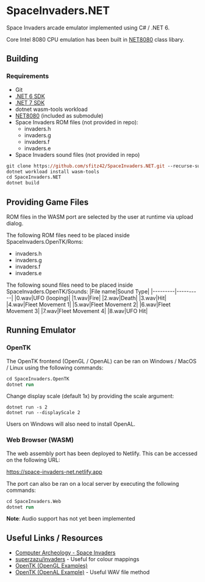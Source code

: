 # SpaceInvaders.NET
Space Invaders arcade emulator implemented using C# / .NET 6.

Core Intel 8080 CPU emulation has been built in [NET8080](https://github.com/sfitz42/NET8080.git) class libary.

## Building
### Requirements
- Git
- [.NET 6 SDK](https://dotnet.microsoft.com/en-us/download)
- [.NET 7 SDK](https://dotnet.microsoft.com/en-us/download)
- dotnet wasm-tools workload
- [NET8080](https://github.com/sfitz42/NET8080.git) (included as submodule)
- Space Invaders ROM files (not provided in repo):
    - invaders.h
    - invaders.g
    - invaders.f
    - invaders.e
- Space Invaders sound files (not provided in repo)

```ps
git clone https://github.com/sfitz42/SpaceInvaders.NET.git --recurse-submodules
dotnet workload install wasm-tools
cd SpaceInvaders.NET
dotnet build
```

## Providing Game Files
ROM files in the WASM port are selected by the user at runtime via upload dialog.

The following ROM files need to be placed inside SpaceInvaders.OpenTK/Roms:
- invaders.h
- invaders.g
- invaders.f
- invaders.e

The following sound files need to be placed inside SpaceInvaders.OpenTK/Sounds:
|File name|Sound Type|
|---------|----------|
|0.wav|UFO (looping)|
|1.wav|Fire|
|2.wav|Death|
|3.wav|Hit|
|4.wav|Fleet Movement 1|
|5.wav|Fleet Movement 2|
|6.wav|Fleet Movement 3|
|7.wav|Fleet Movement 4|
|8.wav|UFO Hit|

## Running Emulator
### OpenTK
The OpenTK frontend (OpenGL / OpenAL) can be ran on Windows / MacOS / Linux using the following commands:
```ps
cd SpaceInvaders.OpenTK
dotnet run
```

Change display scale (default 1x) by providing the scale argument:
```
dotnet run -s 2
dotnet run --displayScale 2
```

Users on Windows will also need to install OpenAL.

### Web Browser (WASM)
The web assembly port has been deployed to Netlify. This can be accessed on the following URL:

https://space-invaders-net.netlify.app

The port can also be ran on a local server by executing the following commands:

```ps
cd SpaceInvaders.Web
dotnet run
```

**Note**: Audio support has not yet been implemented

## Useful Links / Resources
- [Computer Archeology - Space Invaders](https://computerarcheology.com/Arcade/SpaceInvaders)
- [superzazu/invaders](https://github.com/superzazu/invaders) - Useful for colour mappings
- [OpenTK (OpenGL Examples)](https://github.com/opentk/LearnOpenTK)
- [OpenTK (OpenAL Example)](https://github.com/mono/opentk/blob/e5859900d3a41885e03be46b492bfd382442f130/Source/Examples/OpenAL/1.1/Playback.cs) - Useful WAV file method